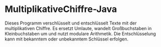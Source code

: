 # MultiplikativeChiffre-Java
Dieses Programm verschlüsselt und entschlüsselt Texte mit der multiplikativen Chiffre. Es ersetzt Umlaute, wandelt Großbuchstaben in Kleinbuchstaben um und nutzt modulare Arithmetik. Die Entschlüsselung kann mit bekanntem oder unbekanntem Schlüssel erfolgen.
